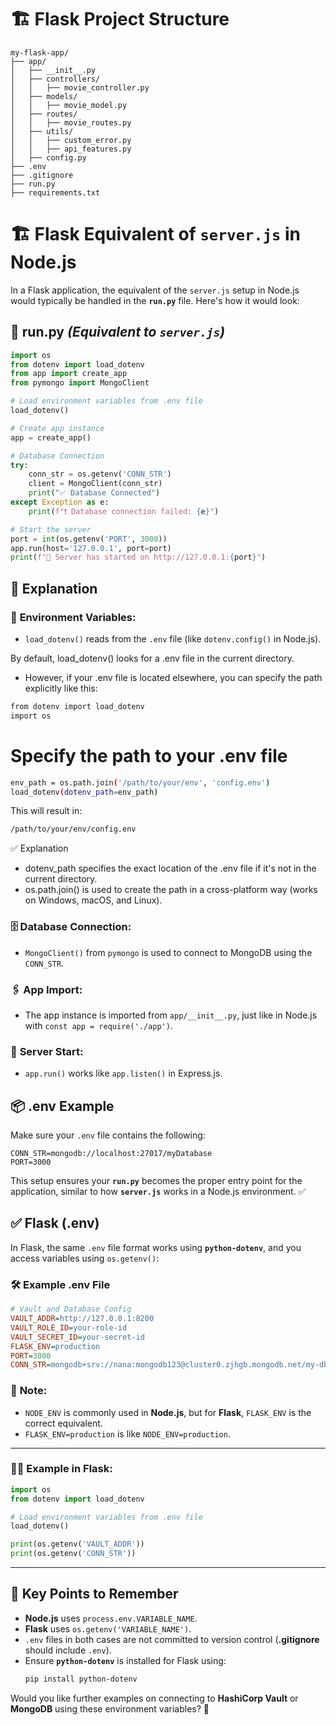 # 🏗️ Flask Project Structure

```
my-flask-app/
├── app/
│   ├── __init__.py
│   ├── controllers/
│   │   ├── movie_controller.py
│   ├── models/
│   │   ├── movie_model.py
│   ├── routes/
│   │   ├── movie_routes.py
│   ├── utils/
│   │   ├── custom_error.py
│   │   ├── api_features.py
│   ├── config.py
├── .env
├── .gitignore
├── run.py
├── requirements.txt
```

# 🏗️ Flask Equivalent of `server.js` in Node.js

In a Flask application, the equivalent of the `server.js` setup in Node.js would typically be handled in the **`run.py`** file. Here's how it would look:

## 🐍 **run.py** *(Equivalent to `server.js`)*
```python
import os
from dotenv import load_dotenv
from app import create_app
from pymongo import MongoClient

# Load environment variables from .env file
load_dotenv()

# Create app instance
app = create_app()

# Database Connection
try:
    conn_str = os.getenv('CONN_STR')
    client = MongoClient(conn_str)
    print("✅ Database Connected")
except Exception as e:
    print(f"❗ Database connection failed: {e}")

# Start the server
port = int(os.getenv('PORT', 3000))
app.run(host='127.0.0.1', port=port)
print(f"🚀 Server has started on http://127.0.0.1:{port}")
```

## 📝 **Explanation**

### 🌿 **Environment Variables:**
- `load_dotenv()` reads from the `.env` file (like `dotenv.config()` in Node.js).
  
By default, load_dotenv() looks for a .env file in the current directory.
- However, if your .env file is located elsewhere, you can specify the path explicitly like this:
```sh
from dotenv import load_dotenv
import os
```
# Specify the path to your .env file
```sh
env_path = os.path.join('/path/to/your/env', 'config.env')
load_dotenv(dotenv_path=env_path)
```
This will result in:
```sh
/path/to/your/env/config.env
```
✅ Explanation
- dotenv_path specifies the exact location of the .env file if it's not in the current directory.
- os.path.join() is used to create the path in a cross-platform way (works on Windows, macOS, and Linux).

### 🗄️ **Database Connection:**
- `MongoClient()` from `pymongo` is used to connect to MongoDB using the `CONN_STR`.

### 🖇️ **App Import:**
- The app instance is imported from `app/__init__.py`, just like in Node.js with `const app = require('./app')`.

### 🚀 **Server Start:**
- `app.run()` works like `app.listen()` in Express.js.

## 📦 **.env Example**
Make sure your `.env` file contains the following:

```env
CONN_STR=mongodb://localhost:27017/myDatabase
PORT=3000
```

This setup ensures your **`run.py`** becomes the proper entry point for the application, similar to how **`server.js`** works in a Node.js environment. ✅

## ✅ **Flask (.env)**

In Flask, the same `.env` file format works using **`python-dotenv`**, and you access variables using `os.getenv()`:

### 🛠️ **Example .env File**
```ini
# Vault and Database Config
VAULT_ADDR=http://127.0.0.1:8200
VAULT_ROLE_ID=your-role-id
VAULT_SECRET_ID=your-secret-id
FLASK_ENV=production
PORT=3000
CONN_STR=mongodb+srv://nana:mongodb123@cluster0.zjhgb.mongodb.net/my-db?retryWrites=true&w=majority&
```

### 📝 **Note:**
- `NODE_ENV` is commonly used in **Node.js**, but for **Flask**, `FLASK_ENV` is the correct equivalent.
- `FLASK_ENV=production` is like `NODE_ENV=production`.

---

### 🧑‍💻 **Example in Flask:**
```python
import os
from dotenv import load_dotenv

# Load environment variables from .env file
load_dotenv()

print(os.getenv('VAULT_ADDR'))
print(os.getenv('CONN_STR'))
```

---

## 🚩 **Key Points to Remember**

- **Node.js** uses `process.env.VARIABLE_NAME`.
- **Flask** uses `os.getenv('VARIABLE_NAME')`.
- `.env` files in both cases are not committed to version control (**.gitignore** should include `.env`).
- Ensure **`python-dotenv`** is installed for Flask using:
  ```bash
  pip install python-dotenv
  ```

Would you like further examples on connecting to **HashiCorp Vault** or **MongoDB** using these environment variables? 🚀
